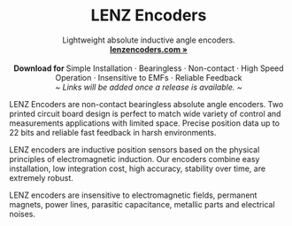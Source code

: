 <p align="center">
  <a href="#">
    
  </a>
   <h1 align="center"><b>LENZ Encoders</b></h1>
  <p align="center">
  Lightweight absolute inductive angle encoders.
    <br />
    <a href="https://lenzencoders.com"><strong>lenzencoders.com »</strong></a>
    <br />
    <br />
    <b>Download for </b>
    Simple Installation
    ·
    Bearingless
    ·
    Non-contact
    ·
    High Speed Operation
    ·
    Insensitive to EMFs
    ·
    Reliable Feedback
    <br />
    <i>~ Links will be added once a release is available. ~</i>
  </p>
</p>
LENZ Encoders are non-contact bearingless absolute angle encoders. Two printed circuit board design is perfect to match wide variety of control and
measurements applications with limited space. Precise position data up to 22 bits and reliable fast
feedback in harsh environments.

LENZ encoders are inductive position sensors based on the physical principles of electromagnetic
induction. Our encoders combine easy installation, low integration cost, high accuracy, stability over
time, are extremely robust.

LENZ encoders are insensitive to electromagnetic fields, permanent magnets, power lines, parasitic
capacitance, metallic parts and electrical noises. 
<br/>
<br/>
